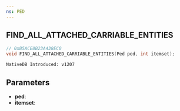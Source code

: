 ```yaml
---
ns: PED
---
```

## FIND_ALL_ATTACHED_CARRIABLE_ENTITIES

```c
// 0xB5ACE8B23A438EC0
void FIND_ALL_ATTACHED_CARRIABLE_ENTITIES(Ped ped, int itemset);
```

```
NativeDB Introduced: v1207
```

## Parameters
* **ped**:
* **itemset**:
